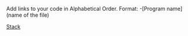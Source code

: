 Add links to your code in Alphabetical Order.
Format: -[Program name](name of the file)

[Stack](C/stack.c)
